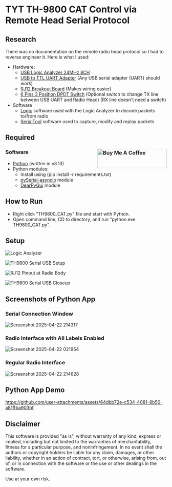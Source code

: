 # TYT TH-9800 CAT Control via Remote Head Serial Protocol 
## Research
There was no documentation on the remote radio head protocol so I had to reverse engineer it. Here is what I used:
- Hardware:
  - [USB Logic Analyzer 24MHz 8CH](https://www.amazon.com/dp/B0CHZ13R6D)
  - [USB to TTL UART Adapter](https://www.amazon.com/dp/B07WX2DSVB) (Any USB serial adapter (UART) should work)
  - [RJ12 Breakout Board](https://www.amazon.com/dp/B00CMOW40Q) (Makes wiring easier)
  - [6 Pins 3 Position DPDT Switch](https://www.amazon.com/dp/B07MV52Z9R) (Optional switch to change TX line between USB UART and Radio Head) (RX line doesn't need a switch)
- Software
  - [Logic](https://www.saleae.com/pages/downloads) software used with the Logic Analyzer to decode packets to/from radio
  - [SerialTool](https://serialtool.com/_en/index.php) software used to capture, modify and replay packets

## Required
### Software <a href="https://buymeacoffee.com/sleepyninja" target="_blank"><img src="https://cdn.buymeacoffee.com/buttons/v2/default-green.png" alt="Buy Me A Coffee" style="height: 60px !important;width: 217px !important;" align="right"></a>
- [Python](https://www.python.org/downloads/) (written in v3.13)
- Python modules:
  - Install using (pip install -r requirements.txt)
  - [pySerial-asyncio](https://pypi.org/project/pyserial-asyncio/) module
  - [DearPyGui](https://pypi.org/project/dearpygui/) module

## How to Run
 - Right click "TH9800_CAT.py" file and start with Python.
 - Open command line, CD to directory, and run "python.exe TH9800_CAT.py".

## Setup
![Logic Analyzer](https://github.com/user-attachments/assets/d5947f75-5652-4114-9efd-5413d0a7ce16)

![TH9800 Serial USB Setup](https://github.com/user-attachments/assets/8258de67-dcb8-42cf-860e-50841742ae6c)

![RJ12 Pinout at Radio Body](https://github.com/user-attachments/assets/d25ceff1-73d7-40d8-be64-9485357af558)

![TH9800 Serial USB Closeup](https://github.com/user-attachments/assets/f8352717-4ea2-4836-8ca1-856296ceb011)

## Screenshots of Python App
### Serial Connection Window
![Screenshot 2025-04-22 214317](https://github.com/user-attachments/assets/c9029ed8-e146-4580-85d5-26d850d7f922)
### Radio Interface with All Labels Enabled
![Screenshot 2025-04-22 021954](https://github.com/user-attachments/assets/e916092d-2c22-405b-92a5-9a8e0ce38115)
### Regular Radio Interface
![Screenshot 2025-04-22 214628](https://github.com/user-attachments/assets/a0899888-b840-46c8-9e71-e6cdf84f9e93)

## Python App Demo
https://github.com/user-attachments/assets/64dbb72e-c534-4081-8b50-a81ffba903bf

## Disclaimer

This software is provided "as is", without warranty of any kind, express or implied, including but not limited to the warranties of merchantability, fitness for a particular purpose, and noninfringement. In no event shall the authors or copyright holders be liable for any claim, damages, or other liability, whether in an action of contract, tort, or otherwise, arising from, out of, or in connection with the software or the use or other dealings in the software.

Use at your own risk.
